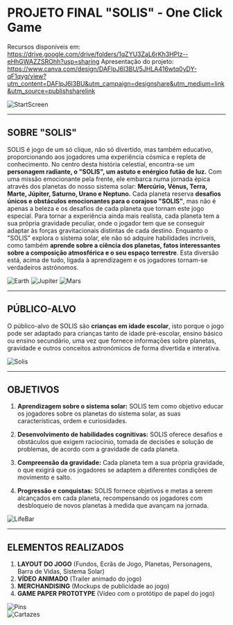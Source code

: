 # **PROJETO FINAL "SOLIS" - One Click Game**

Recursos disponíveis em: https://drive.google.com/drive/folders/1qZYU3ZaL6rKh3HPIz--eHhGWAZZSROhh?usp=sharing
Apresentação do projeto: https://www.canva.com/design/DAFlpJ6I3BU/5JHLA416wtq0yDY-qF1qyg/view?utm_content=DAFlpJ6I3BU&utm_campaign=designshare&utm_medium=link&utm_source=publishsharelink

![StartScreen](assets/startscreen.png)

---

## **SOBRE "SOLIS"**

SOLIS é jogo de um só clique, não só divertido, mas também educativo, proporcionando aos jogadores uma experiência cósmica e repleta de conhecimento. No centro desta história celestial, encontra-se um **personagem radiante, o "SOLIS", um astuto e enérgico futão de luz.** Com uma missão emocionante pela frente, ele embarca numa jornada épica através dos planetas do nosso sistema solar: **Mercúrio, Vénus, Terra, Marte, Júpiter, Saturno, Urano e Neptuno.** Cada planeta reserva **desafios únicos e obstáculos emocionantes para o corajoso "SOLIS"**, mas não é apenas a beleza e os desafios de cada planeta que tornam este jogo especial. Para tornar a experiência ainda mais realista, cada planeta tem a sua própria gravidade peculiar, onde o jogador tem que se conseguir adaptar às forças gravitacionais distintas de cada destino. Enquanto o "SOLIS" explora o sistema solar, ele não só adquire habilidades incríveis, como também **aprende sobre a ciência dos planetas, fatos interessantes sobre a composição atmosférica e o seu espaço terrestre**. Esta diversão está, acima de tudo, ligada à aprendizagem e os jogadores tornam-se verdadeiros astrónomos.

![Earth](assets/Earth.png)
![Jupiter](assets/Jupiter.png)
![Mars](assets/Mars.png)

---

## **PÚBLICO-ALVO** 

O público-alvo de SOLIS são **crianças em idade escolar**, isto porque o jogo pode ser adaptado para crianças tanto de idade pré-escolar, ensino básico ou ensino secundário, uma vez que fornece informações sobre planetas, gravidade e outros conceitos astronómicos de forma divertida e interativa.

![Solis](assets/solis.png)

---

## **OBJETIVOS**

1. **Aprendizagem sobre o sistema solar:** SOLIS tem como objetivo educar os jogadores sobre os planetas do sistema solar, as suas características, ordem e curiosidades. 

2. **Desenvolvimento de habilidades cognitivas:** SOLIS oferece desafios e obstáculos que exigem raciocínio, tomada de decisões e solução de problemas, de acordo com a gravidade de cada planeta. 

3. **Compreensão da gravidade:** Cada planeta tem a sua própria gravidade, o que exigirá que os jogadores se adaptem a diferentes condições de movimento e salto. 

5. **Progressão e conquistas:** SOLIS fornece objetivos e metas a serem alcançados em cada planeta, recompensando os jogadores com desbloqueio de novos planetas à medida que avançam na jornada. 

![LifeBar](assets/LifeBar.png)

---

## **ELEMENTOS REALIZADOS**

1. **LAYOUT DO JOGO** (Fundos, Ecrãs de Jogo, Planetas, Personagens, Barra de Vidas, Sistema Solar)
2. **VÍDEO ANIMADO** (Trailer animado do jogo)
3. **MERCHANDISING** (Mockups de publicidade ao jogo)
4. **GAME PAPER PROTOTYPE** (Vídeo com o protótipo de papel do jogo)

![Pins](assets/pins.png)
<br>
![Cartazes](assets/cartazes.png)
